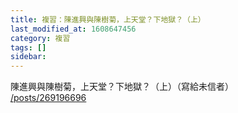 ```yaml
---
title: 複習：陳進興與陳樹菊，上天堂？下地獄？（上）
last_modified_at: 1608647456
category: 複習
tags: []
sidebar: 
---
```


<p>陳進興與陳樹菊，上天堂？下地獄？（上）（寫給未信者）<br/>
<a href="/posts/269196696" target="_blank">/posts/269196696</a></p>
<p> </p>
